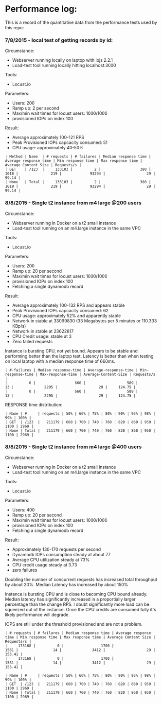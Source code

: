 # Performance log: 

This is a record of the quantitative data from the performance tests used by this repo: 

### 7/8/2015 - local test of getting records by id: 

Circumstance: 
- Webserver running locally on laptop with iojs 2.2.1 
- Load-test tool running locally hitting localhost:3000

Tools: 
- Locust.io

Parameters: 
- Users: 200
- Ramp up: 2 per second
- Max/min wait times for locust users: 1000/1000
- provisioned IOPs on index 100
  
Result: 
- Average approximately 100-121 RPS
- Peak Provisioned IOPs capcacity consumed: 51
- CPU usage: approximately 40-50%

```
| Method | Name  | # requests | # failures | Median response time | Average response time | Min response time | Max response time | Average Content Size | Requests/s |
| GET    | /123  |     133103 |          2 |                  380 |                  1018 |               219 |             93294 |                   29 |      99.14 |
| None   | Total |     133103 |          2 |                  380 |                  1018 |               219 |             93294 |                   29 |      99.14 |
```

### 8/8/2015 - Single t2 instance from m4 large @200 users

Circumstance: 
- Webserver running in Docker on a t2 small instance 
- Load-test tool running on an m4.large instance in the same VPC

Tools: 
- Locust.io

Parameters: 
- Users: 200
- Ramp up: 20 per second
- Max/min wait times for locust users: 1000/1000
- provisioned IOPs on index 100
- Fetching a single dynamodb record

Result: 
- Average approximately 100-132 RPS and appears stable
- Peak Provisioned IOPs capcacity consumed: 62
- CPU usage: approximately 52% and apparently stable
- Network in stable at 33099830 (33 Megabytes per 5 minutes or 110.333 KBp/s)
- Network in stable at 23622817 
- CPU Credit usage: stable at 3
- Zero failed requests

Instance is bursting CPU, not yet bound. Appears to be stable and performing better than the laptop test. 
Latency is better than when testing on local laptop with a median response time of 660ms. 

```
| #-failures | Median response-time | Average-response-time | Min-response-time | Max-response-time | Average-Content-Size | Requests/s |
|          0 |                  660 |                   589 |                13 |              2295 |                   29 |     124.75 |
|          0 |                  660 |                   589 |                13 |              2295 |                   29 |     124.75 |
```

RESPONSE time distribution: 
```
| Name | #     | requests | 50% | 66% | 75% | 80% | 90% | 95% | 98% |  99% | 100% |
| GET  | /123  |   211179 | 660 | 700 | 740 | 760 | 820 | 860 | 950 | 1100 | 2969 |
| None | Total |   211179 | 660 | 700 | 740 | 760 | 820 | 860 | 950 | 1100 | 2969 |
```

### 8/8/2015 - Single t2 instance from m4 large @400 users

Circumstance: 
- Webserver running in Docker on a t2 small instance 
- Load-test tool running on an m4.large instance in the same VPC

Tools: 
- Locust.io

Parameters: 
- Users: 400
- Ramp up: 20 per second
- Max/min wait times for locust users: 1000/1000
- provisioned IOPs on index 100
- Fetching a single dynamodb record

Result: 
- Approximately 130-170 requests per second
- Dynamodb IOPs consumption steady at about 77 
- Average CPU utilization steady at 73%
- CPU credit usage steady at 3.73
- zero failures

Doubling the number of concurrent requests has increased total throughput by about 20%. 
Median Latency has increased by about 150%

Instance is bursting CPU and is close to becoming CPU bound already. Median latency has significantly increased in a proportially larger percentage
than the change RPS. I doubt significantly more load can be squeezed out of the instance. Once the CPU credits are consumed fully it's likely performance 
will degrade. 

IOPS are still under the threshold provisioned and are not a problem. 

```
| # requests | # failures | Median response time | Average response time | Min response time | Max response time | Average Content Size | Requests/s |
|     173168 |          0 |                 1700 |                  1581 |                14 |              3412 |                   29 |     153.41 |
|     173168 |          0 |                 1700 |                  1581 |                14 |              3412 |                   29 |     153.41 |
```

```
| Name | #     | requests | 50% | 66% | 75% | 80% | 90% | 95% | 98% |  99% | 100% |
| GET  | /123  |   211179 | 660 | 700 | 740 | 760 | 820 | 860 | 950 | 1100 | 2969 |
| None | Total |   211179 | 660 | 700 | 740 | 760 | 820 | 860 | 950 | 1100 | 2969 |
```
